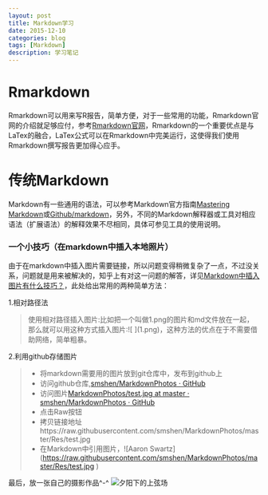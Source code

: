 ```yaml
---
layout: post
title: Markdown学习 
date: 2015-12-10
categories: blog
tags: [Markdown]
description: 学习笔记
---
```


# Rmarkdown

Rmarkdown可以用来写R报告，简单方便，对于一些常用的功能，Rmarkdown官网的介绍就足够应付，参考[Rmarkdown官网](http://rmarkdown.rstudio.com/)，Rmarkdown的一个重要优点是与LaTex的融合，LaTex公式可以在Rmarkdown中完美运行，这使得我们使用Rmarkdown撰写报告更加得心应手。


# 传统Markdown

Markdown有一些通用的语法，可以参考Markdown官方指南[Mastering Markdown](https://guides.github.com/features/mastering-markdown/)或[Github/markdown](https://github.com/younghz/Markdown)，另外，不同的Markdown解释器或工具对相应语法（扩展语法）的解释效果不尽相同，具体可参见工具的使用说明。

### 一个小技巧（在markdown中插入本地照片）

由于在markdown中插入图片需要链接，所以问题变得稍微复杂了一点，不过没关系，问题就是用来被解决的，知乎上有对这一问题的解答，详见[Markdown中插入图片有什么技巧？](http://www.zhihu.com/question/21065229)，此处给出常用的两种简单方法：

1.相对路径法   

> 使用相对路径插入图片:比如把一个叫做1.png的图片和md文件放在一起，那么就可以用这种方式插入图片:!\[ \]\(1.png\)，这种方法的优点在于不需要借助网络，简单粗暴。

2.利用github存储图片   

> - 将markdown需要用的图片放到git仓库中，发布到github上   
> - 访问github仓库,[smshen/MarkdownPhotos · GitHub](https://github.com/smshen/MarkdownPhotos)     
> - 访问图片[MarkdownPhotos/test.jpg at master · smshen/MarkdownPhotos · GitHub](https://github.com/smshen/MarkdownPhotos/blob/master/Res/test.jpg)     
> - 点击Raw按钮     
> - 拷贝链接地址https://raw.githubusercontent.com/smshen/MarkdownPhotos/master/Res/test.jpg     
> - 在Markdown中引用图片，!\[Aaron Swartz\]\(https://raw.githubusercontent.com/smshen/MarkdownPhotos/master/Res/test.jpg \)  



最后，放一张自己的摄影作品^-^ 
![夕阳下的上弦场](https://raw.githubusercontent.com/zluckyhou/zluckyhou.github.io/master/img/gound.jpg)
